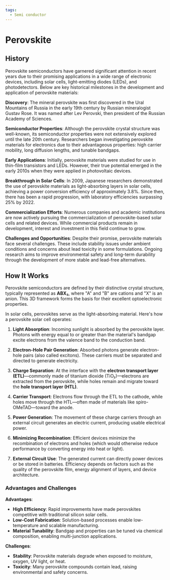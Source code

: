 ```yaml
---
tags:
  - Semi conductor
---
```


<head>
    <meta charset="UTF-8">
    <meta name="viewport" content="width=device-width, initial-scale=1.0">
    <meta name="description" content="Welcome to ac-electricity! Here you will learn more about electricity, the different components used to make an electrical circuit as well as their features and use cases.">
    <meta name="keywords" content="alexis carbillet, carbillet, electricity, capacitors, conductors, diodes, electronic, energy source, hardware, home appliances, inductors, insulators, resistors, semi-conductors">
    <meta name="author" content="Alexis Carbillet ">
</head>

# Perovskite

## History

Perovskite semiconductors have garnered significant attention in recent years due to their promising applications in a wide range of electronic devices, including solar cells, light-emitting diodes (LEDs), and photodetectors. Below are key historical milestones in the development and application of perovskite materials:

**Discovery**: The mineral perovskite was first discovered in the Ural Mountains of Russia in the early 19th century by Russian mineralogist Gustav Rose. It was named after Lev Perovski, then president of the Russian Academy of Sciences.

**Semiconductor Properties**: Although the perovskite crystal structure was well-known, its semiconductor properties were not extensively explored until the late 20th century. Researchers began investigating perovskite materials for electronics due to their advantageous properties: high carrier mobility, long diffusion lengths, and tunable bandgaps.

**Early Applications**: Initially, perovskite materials were studied for use in thin-film transistors and LEDs. However, their true potential emerged in the early 2010s when they were applied in photovoltaic devices.

**Breakthrough in Solar Cells**: In 2009, Japanese researchers demonstrated the use of perovskite materials as light-absorbing layers in solar cells, achieving a power conversion efficiency of approximately 3.8%. Since then, there has been a rapid progression, with laboratory efficiencies surpassing 25% by 2022.

**Commercialization Efforts**: Numerous companies and academic institutions are now actively pursuing the commercialization of perovskite-based solar cells and related devices. While commercial products remain in development, interest and investment in this field continue to grow.

**Challenges and Opportunities**: Despite their promise, perovskite materials face several challenges. These include stability issues under ambient conditions and concerns about lead toxicity in some formulations. Ongoing research aims to improve environmental safety and long-term durability through the development of more stable and lead-free alternatives.

## How It Works

Perovskite semiconductors are defined by their distinctive crystal structure, typically represented as **ABX₃**, where "A" and "B" are cations and "X" is an anion. This 3D framework forms the basis for their excellent optoelectronic properties.

In solar cells, perovskites serve as the light-absorbing material. Here's how a perovskite solar cell operates:

1. **Light Absorption**: Incoming sunlight is absorbed by the perovskite layer. Photons with energy equal to or greater than the material's bandgap excite electrons from the valence band to the conduction band.

2. **Electron-Hole Pair Generation**: Absorbed photons generate electron-hole pairs (also called excitons). These carriers must be separated and directed to generate electricity.

3. **Charge Separation**: At the interface with the **electron transport layer (ETL)**—commonly made of titanium dioxide (TiO₂)—electrons are extracted from the perovskite, while holes remain and migrate toward the **hole transport layer (HTL)**.

4. **Carrier Transport**: Electrons flow through the ETL to the cathode, while holes move through the HTL—often made of materials like spiro-OMeTAD—toward the anode.

5. **Power Generation**: The movement of these charge carriers through an external circuit generates an electric current, producing usable electrical power.

6. **Minimizing Recombination**: Efficient devices minimize the recombination of electrons and holes (which would otherwise reduce performance by converting energy into heat or light).

7. **External Circuit Use**: The generated current can directly power devices or be stored in batteries. Efficiency depends on factors such as the quality of the perovskite film, energy alignment of layers, and device architecture.

### Advantages and Challenges

**Advantages**:

* **High Efficiency**: Rapid improvements have made perovskites competitive with traditional silicon solar cells.
* **Low-Cost Fabrication**: Solution-based processes enable low-temperature and scalable manufacturing.
* **Material Tunability**: Bandgap and properties can be tuned via chemical composition, enabling multi-junction applications.

**Challenges**:

* **Stability**: Perovskite materials degrade when exposed to moisture, oxygen, UV light, or heat.
* **Toxicity**: Many perovskite compounds contain lead, raising environmental and safety concerns.
